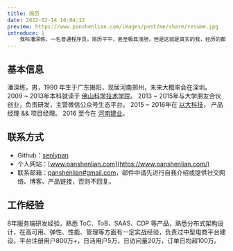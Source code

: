 ```yaml
---
title: 简历
date: 2022-02-14 16:04:12
preview: https://www.panshenlian.com/images/post/me/share/resume.jpg
introduce: |
    我叫潘深练，一名普通程序员，简历平平，甚至极其浅陋，但是这就是真实的我，经历的都在这。
---
```


## 基本信息

潘深练，男，1990 年生于广东揭阳，现居河南郑州，未来大概率会在深圳。
2009 ~ 2013年本科就读于 [佛山科学技术学院](https://www.fosu.edu.cn/)。
2013 ~ 2015年与大学朋友合伙创业，负责研发，主营微信公众号生态平台。
2015 ~ 2016年在 [以大科技](http://www.ebigcn.com/)， 产品经理 && 项目经理。
2016 至今在 [河南建业](https://www.centralchina.com/)。


## 联系方式

* Github：[senlypan](https://github.com/senlypan)
* 个人网站：[www.panshenlian.com](https://www.panshenlian.com/)
* 联系邮箱：[panshenlian#gmail.com](mailto:panshenlian@gmail.com)，邮件中请先进行自我介绍或提供社交网络、博客、产品链接，否则不回复。


## 工作经验

​8年服务端研发经验，熟悉 ToC、ToB、SAAS、CDP 等产品，熟悉分布式架构设计，在高可用、弹性、性能、管理等方面有一定实战经验，负责过中型电商平台建设，平台注册用户800万+，日活用户5万，日访问量20万，订单日均超100万。

